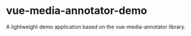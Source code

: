 # vue-media-annotator-demo
A lightweight demo application based on the vue-media-annotator library.
